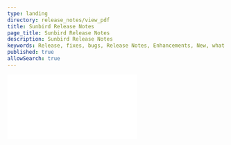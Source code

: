 ```yaml
---
type: landing
directory: release_notes/view_pdf
title: Sunbird Release Notes
page_title: Sunbird Release Notes
description: Sunbird Release Notes 
keywords: Release, fixes, bugs, Release Notes, Enhancements, New, what's new, version
published: true
allowSearch: true
---
```

<iframe frameborder="0" allowfullscreen="" src="pages/release_notes/source_releasenotefiles/release_note_v1-6-0_may2018.pdf"></iframe>

